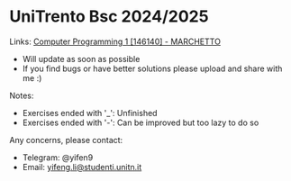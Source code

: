 # UniTrento Bsc 2024/2025

Links: [Computer Programming 1 [146140] - MARCHETTO](https://didatticaonline.unitn.it/dol/course/view.php?id=39259)

- Will update as soon as possible
- If you find bugs or have better solutions please upload and share with me :)

Notes:
- Exercises ended with '_': Unfinished
- Exercises ended with '-': Can be improved but too lazy to do so

Any concerns, please contact:
- Telegram: @yifen9
- Email: yifeng.li@studenti.unitn.it
